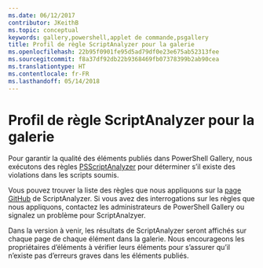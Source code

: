 ```yaml
---
ms.date: 06/12/2017
contributor: JKeithB
ms.topic: conceptual
keywords: gallery,powershell,applet de commande,psgallery
title: Profil de règle ScriptAnalyzer pour la galerie
ms.openlocfilehash: 22b95f0901fe95d5ad79df0e23e675ab52313fee
ms.sourcegitcommit: f8a37df92db22b9368469fb07378399b2ab90cea
ms.translationtype: HT
ms.contentlocale: fr-FR
ms.lasthandoff: 05/14/2018
---
```

# <a name="scriptanalyzer-rule-profile-for-gallery"></a>Profil de règle ScriptAnalyzer pour la galerie

Pour garantir la qualité des éléments publiés dans PowerShell Gallery, nous exécutons des règles [PSScriptAnalyzer](https://github.com/PowerShell/PSScriptAnalyzer) pour déterminer s’il existe des violations dans les scripts soumis.

Vous pouvez trouver la liste des règles que nous appliquons sur la [page GitHub](https://github.com/PowerShell/PSScriptAnalyzer/blob/development/Engine/Settings/PSGallery.psd1) de ScriptAnalyzer.
Si vous avez des interrogations sur les règles que nous appliquons, contactez les administrateurs de PowerShell Gallery ou signalez un problème pour ScriptAnalzyer.

Dans la version à venir, les résultats de ScriptAnalyzer seront affichés sur chaque page de chaque élément dans la galerie. Nous encourageons les propriétaires d’éléments à vérifier leurs éléments pour s’assurer qu’il n’existe pas d’erreurs graves dans les éléments publiés.
